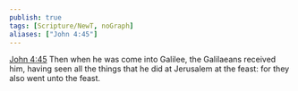 ```yaml
---
publish: true
tags: [Scripture/NewT, noGraph]
aliases: ["John 4:45"]
---
```

[John 4:45](https://churchofjesuschrist.org/study/scriptures/nt/john/4?lang=eng&id=p45#p45) Then when he was come into Galilee, the Galilaeans received him, having seen all the things that he did at Jerusalem at the feast: for they also went unto the feast.
